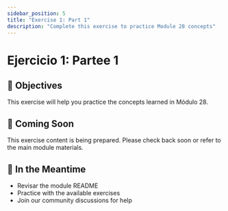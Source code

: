 ```yaml
---
sidebar_position: 5
title: "Exercise 1: Part 1"
description: "Complete this exercise to practice Module 28 concepts"
---
```


# Ejercicio 1: Partee 1

## 🎯 Objectives

This exercise will help you practice the concepts learned in Módulo 28.

## 📝 Coming Soon

This exercise content is being prepared. Please check back soon or refer to the main module materials.

## 🚀 In the Meantime

- Revisar the module README
- Practice with the available exercises
- Join our community discussions for help
